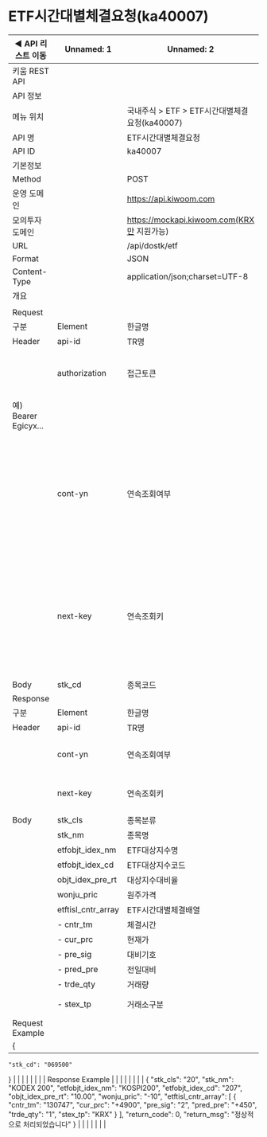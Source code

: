 # ETF시간대별체결요청(ka40007)

| ◀ API 리스트 이동 | Unnamed: 1 | Unnamed: 2 | Unnamed: 3 | Unnamed: 4 | Unnamed: 5 | Unnamed: 6 |
| --- | --- | --- | --- | --- | --- | --- |
| 키움 REST API |  |  |  |  |  |  |
| API 정보 |  |  |  |  |  |  |
| 메뉴 위치 |  | 국내주식 > ETF > ETF시간대별체결요청(ka40007) |  |  |  |  |
| API 명 |  | ETF시간대별체결요청 |  |  |  |  |
| API ID |  | ka40007 |  |  |  |  |
| 기본정보 |  |  |  |  |  |  |
| Method |  | POST |  |  |  |  |
| 운영 도메인 |  | https://api.kiwoom.com |  |  |  |  |
| 모의투자 도메인 |  | https://mockapi.kiwoom.com(KRX만 지원가능) |  |  |  |  |
| URL |  | /api/dostk/etf |  |  |  |  |
| Format |  | JSON |  |  |  |  |
| Content-Type |  | application/json;charset=UTF-8 |  |  |  |  |
| 개요 |  |  |  |  |  |  |
|  |  |  |  |  |  |  |
| Request |  |  |  |  |  |  |
| 구분 | Element | 한글명 | Type | Required | Length | Description |
| Header | api-id | TR명 | String | Y | 10 |  |
|  | authorization | 접근토큰 | String | Y | 1000 | 토큰 지정시 토큰타입("Bearer") 붙혀서 호출 
 예) Bearer Egicyx... |
|  | cont-yn | 연속조회여부 | String | N | 1 | 응답 Header의 연속조회여부값이 Y일 경우 다음데이터 요청시 응답 Header의 cont-yn값 세팅 |
|  | next-key | 연속조회키 | String | N | 50 | 응답 Header의 연속조회여부값이 Y일 경우 다음데이터 요청시 응답 Header의 next-key값 세팅 |
| Body | stk_cd | 종목코드 | String | Y | 6 |  |
| Response |  |  |  |  |  |  |
| 구분 | Element | 한글명 | Type | Required | Length | Description |
| Header | api-id | TR명 | String | Y | 10 |  |
|  | cont-yn | 연속조회여부 | String | N | 1 | 다음 데이터가 있을시 Y값 전달 |
|  | next-key | 연속조회키 | String | N | 50 | 다음 데이터가 있을시 다음 키값 전달 |
| Body | stk_cls | 종목분류 | String | N | 20 |  |
|  | stk_nm | 종목명 | String | N | 40 |  |
|  | etfobjt_idex_nm | ETF대상지수명 | String | N | 20 |  |
|  | etfobjt_idex_cd | ETF대상지수코드 | String | N | 20 |  |
|  | objt_idex_pre_rt | 대상지수대비율 | String | N | 20 |  |
|  | wonju_pric | 원주가격 | String | N | 20 |  |
|  | etftisl_cntr_array | ETF시간대별체결배열 | LIST | N |  |  |
|  | - cntr_tm | 체결시간 | String | N | 20 |  |
|  | - cur_prc | 현재가 | String | N | 20 |  |
|  | - pre_sig | 대비기호 | String | N | 20 |  |
|  | - pred_pre | 전일대비 | String | N | 20 |  |
|  | - trde_qty | 거래량 | String | N | 20 |  |
|  | - stex_tp | 거래소구분 | String | N | 20 | KRX , NXT , 통합 |
| Request Example |  |  |  |  |  |  |
| {
    "stk_cd": "069500"
} |  |  |  |  |  |  |
| Response Example |  |  |  |  |  |  |
| {
    "stk_cls": "20",
    "stk_nm": "KODEX 200",
    "etfobjt_idex_nm": "KOSPI200",
    "etfobjt_idex_cd": "207",
    "objt_idex_pre_rt": "10.00",
    "wonju_pric": "-10",
    "etftisl_cntr_array": [
        {
            "cntr_tm": "130747",
            "cur_prc": "+4900",
            "pre_sig": "2",
            "pred_pre": "+450",
            "trde_qty": "1",
            "stex_tp": "KRX"
        }
    ],
    "return_code": 0,
    "return_msg": "정상적으로 처리되었습니다"
} |  |  |  |  |  |  |
